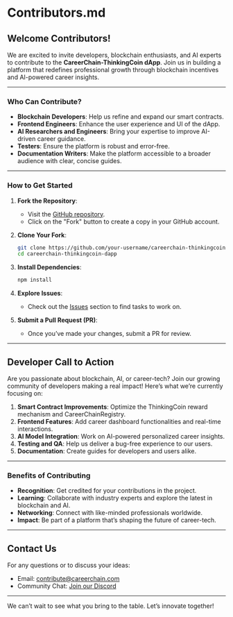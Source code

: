# Contributors.md

## Welcome Contributors!

We are excited to invite developers, blockchain enthusiasts, and AI experts to contribute to the **CareerChain-ThinkingCoin dApp**. Join us in building a platform that redefines professional growth through blockchain incentives and AI-powered career insights.

---

### Who Can Contribute?

- **Blockchain Developers**: Help us refine and expand our smart contracts.
- **Frontend Engineers**: Enhance the user experience and UI of the dApp.
- **AI Researchers and Engineers**: Bring your expertise to improve AI-driven career guidance.
- **Testers**: Ensure the platform is robust and error-free.
- **Documentation Writers**: Make the platform accessible to a broader audience with clear, concise guides.

---

### How to Get Started

1. **Fork the Repository**:
   - Visit the [GitHub repository](https://github.com/your-repo/careerchain-thinkingcoin-dapp).
   - Click on the "Fork" button to create a copy in your GitHub account.

2. **Clone Your Fork**:
   ```bash
   git clone https://github.com/your-username/careerchain-thinkingcoin-dapp.git
   cd careerchain-thinkingcoin-dapp
   ```

3. **Install Dependencies**:
   ```bash
   npm install
   ```

4. **Explore Issues**:
   - Check out the [Issues](https://github.com/your-repo/careerchain-thinkingcoin-dapp/issues) section to find tasks to work on.

5. **Submit a Pull Request (PR)**:
   - Once you’ve made your changes, submit a PR for review.

---

## Developer Call to Action

Are you passionate about blockchain, AI, or career-tech? Join our growing community of developers making a real impact! Here’s what we’re currently focusing on:

1. **Smart Contract Improvements**: Optimize the ThinkingCoin reward mechanism and CareerChainRegistry.
2. **Frontend Features**: Add career dashboard functionalities and real-time interactions.
3. **AI Model Integration**: Work on AI-powered personalized career insights.
4. **Testing and QA**: Help us deliver a bug-free experience to our users.
5. **Documentation**: Create guides for developers and users alike.

---

### Benefits of Contributing

- **Recognition**: Get credited for your contributions in the project.
- **Learning**: Collaborate with industry experts and explore the latest in blockchain and AI.
- **Networking**: Connect with like-minded professionals worldwide.
- **Impact**: Be part of a platform that’s shaping the future of career-tech.

---

## Contact Us

For any questions or to discuss your ideas:
- Email: [contribute@careerchain.com](mailto:contribute@careerchain.com)
- Community Chat: [Join our Discord](https://discord.gg/example-link)

---

We can’t wait to see what you bring to the table. Let’s innovate together!
